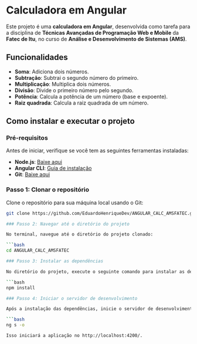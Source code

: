 # Calculadora em Angular

Este projeto é uma **calculadora em Angular**, desenvolvida como tarefa para a disciplina de **Técnicas Avançadas de Programação Web e Mobile** da **Fatec de Itu**, no curso de **Análise e Desenvolvimento de Sistemas (AMS)**.

## Funcionalidades

- **Soma**: Adiciona dois números.
- **Subtração**: Subtrai o segundo número do primeiro.
- **Multiplicação**: Multiplica dois números.
- **Divisão**: Divide o primeiro número pelo segundo.
- **Potência**: Calcula a potência de um número (base e expoente).
- **Raiz quadrada**: Calcula a raiz quadrada de um número.

## Como instalar e executar o projeto

### Pré-requisitos

Antes de iniciar, verifique se você tem as seguintes ferramentas instaladas:

- **Node.js**: [Baixe aqui](https://nodejs.org/)
- **Angular CLI**: [Guia de instalação](https://angular.io/cli)
- **Git**: [Baixe aqui](https://git-scm.com/)

### Passo 1: Clonar o repositório

Clone o repositório para sua máquina local usando o Git:

```bash
git clone https://github.com/EduardoHenriqueDev/ANGULAR_CALC_AMSFATEC.git

### Passo 2: Navegar até o diretório do projeto

No terminal, navegue até o diretório do projeto clonado:

```bash
cd ANGULAR_CALC_AMSFATEC

### Passo 3: Instalar as dependências

No diretório do projeto, execute o seguinte comando para instalar as dependências necessárias:

```bash
npm install

### Passo 4: Iniciar o servidor de desenvolvimento

Após a instalação das dependências, inicie o servidor de desenvolvimento local:

```bash
ng s -o

Isso iniciará a aplicação no http://localhost:4200/.